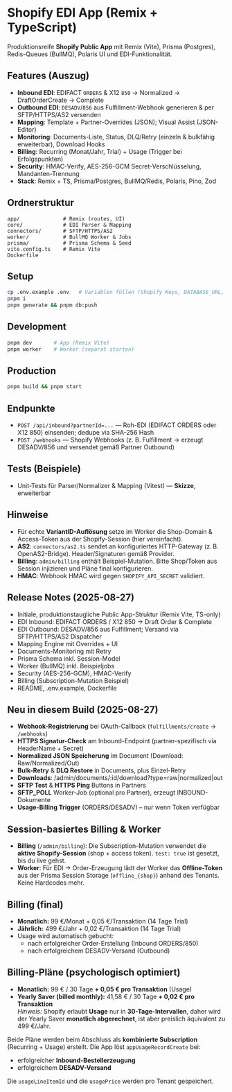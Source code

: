 # Shopify EDI App (Remix + TypeScript)

Produktionsreife **Shopify Public App** mit Remix (Vite), Prisma (Postgres), Redis-Queues (BullMQ), Polaris UI und EDI-Funktionalität.

## Features (Auszug)

- **Inbound EDI**: EDIFACT `ORDERS` & X12 `850` → Normalized → DraftOrderCreate → Complete
- **Outbound EDI**: `DESADV`/`856` aus Fulfillment-Webhook generieren & per SFTP/HTTPS/AS2 versenden
- **Mapping**: Template + Partner-Overrides (JSON); Visual Assist (JSON-Editor)
- **Monitoring**: Documents-Liste, Status, DLQ/Retry (einzeln & bulkfähig erweiterbar), Download Hooks
- **Billing**: Recurring (Monat/Jahr, Trial) + Usage (Trigger bei Erfolgspunkten)
- **Security**: HMAC-Verify, AES-256-GCM Secret-Verschlüsselung, Mandanten-Trennung
- **Stack**: Remix + TS, Prisma/Postgres, BullMQ/Redis, Polaris, Pino, Zod

## Ordnerstruktur

```
app/              # Remix (routes, UI)
core/             # EDI Parser & Mapping
connectors/       # SFTP/HTTPS/AS2
worker/           # BullMQ Worker & Jobs
prisma/           # Prisma Schema & Seed
vite.config.ts    # Remix Vite
Dockerfile
```

## Setup

```bash
cp .env.example .env   # Variablen füllen (Shopify Keys, DATABASE_URL, REDIS_URL, ENCRYPTION_KEY)
pnpm i
pnpm generate && pnpm db:push
```

## Development

```bash
pnpm dev       # App (Remix Vite)
pnpm worker    # Worker (separat starten)
```

## Production

```bash
pnpm build && pnpm start
```

## Endpunkte

- `POST /api/inbound?partnerId=...` — Roh-EDI (EDIFACT ORDERS oder X12 850) einsenden; dedupe via SHA-256 Hash
- `POST /webhooks` — Shopify Webhooks (z. B. Fulfillment → erzeugt DESADV/856 und versendet gemäß Partner Outbound)

## Tests (Beispiele)

- Unit-Tests für Parser/Normalizer & Mapping (Vitest) — **Skizze**, erweiterbar

## Hinweise

- Für echte **VariantID-Auflösung** setze im Worker die Shop-Domain & Access-Token aus der Shopify-Session (hier vereinfacht).
- **AS2**: `connectors/as2.ts` sendet an konfiguriertes HTTP-Gateway (z. B. OpenAS2-Bridge). Header/Signaturen gemäß Provider.
- **Billing**: `admin/billing` enthält Beispiel-Mutation. Bitte Shop/Token aus Session injizieren und Pläne final konfigurieren.
- **HMAC**: Webhook HMAC wird gegen `SHOPIFY_API_SECRET` validiert.

## Release Notes (2025-08-27)

- Initiale, produktionstaugliche Public App-Struktur (Remix Vite, TS-only)
- EDI Inbound: EDIFACT ORDERS / X12 850 → Draft Order & Complete
- EDI Outbound: DESADV/856 aus Fulfillment; Versand via SFTP/HTTPS/AS2 Dispatcher
- Mapping Engine mit Overrides + UI
- Documents-Monitoring mit Retry
- Prisma Schema inkl. Session-Model
- Worker (BullMQ) inkl. Beispieljobs
- Security (AES-256-GCM), HMAC-Verify
- Billing (Subscription-Mutation Beispiel)
- README, .env.example, Dockerfile


## Neu in diesem Build (2025-08-27)

- **Webhook-Registrierung** bei OAuth-Callback (`fulfillments/create` → `/webhooks`)
- **HTTPS Signatur-Check** am Inbound-Endpoint (partner-spezifisch via HeaderName + Secret)
- **Normalized JSON Speicherung** im Document (Download: Raw/Normalized/Out)
- **Bulk-Retry** & **DLQ Restore** in Documents, plus Einzel-Retry
- **Downloads**: /admin/documents/:id/download?type=raw|normalized|out
- **SFTP Test** & **HTTPS Ping** Buttons in Partners
- **SFTP_POLL** Worker-Job (optional pro Partner), erzeugt INBOUND-Dokumente
- **Usage-Billing Trigger** (ORDERS/DESADV) – nur wenn Token verfügbar


## Session-basiertes Billing & Worker

- **Billing** (`/admin/billing`): Die Subscription-Mutation verwendet die **aktive Shopify-Session** (shop + access token). `test: true` ist gesetzt, bis du live gehst.
- **Worker**: Für EDI → Order-Erzeugung lädt der Worker das **Offline-Token** aus der Prisma Session Storage (`offline_{shop}`) anhand des Tenants. Keine Hardcodes mehr.


## Billing (final)

- **Monatlich:** 99 €/Monat + 0,05 €/Transaktion (14 Tage Trial)
- **Jährlich:** 499 €/Jahr + 0,02 €/Transaktion (14 Tage Trial)
- Usage wird automatisch gebucht:
  - nach erfolgreicher Order-Erstellung (Inbound ORDERS/850)
  - nach erfolgreichem DESADV-Versand (Outbound)


## Billing-Pläne (psychologisch optimiert)

- **Monatlich:** 99 € / 30 Tage **+ 0,05 € pro Transaktion** (Usage)
- **Yearly Saver (billed monthly):** 41,58 € / 30 Tage **+ 0,02 € pro Transaktion**  
  *Hinweis:* Shopify erlaubt **Usage** nur in **30-Tage-Intervallen**, daher wird der Yearly Saver **monatlich abgerechnet**, ist aber preislich äquivalent zu 499 €/Jahr.

Beide Pläne werden beim Abschluss als **kombinierte Subscription** (Recurring + Usage) erstellt. Die App löst `appUsageRecordCreate` bei:
- erfolgreicher **Inbound-Bestellerzeugung**
- erfolgreichem **DESADV-Versand**

Die `usageLineItemId` und die `usagePrice` werden pro Tenant gespeichert.
